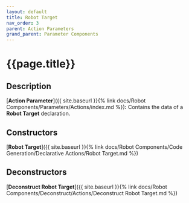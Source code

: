 ```yaml
---
layout: default
title: Robot Target
nav_order: 3
parent: Action Parameters
grand_parent: Parameter Components
---
```


# **{{page.title}}**

## **Description**

[**Action Parameter**]({{ site.baseurl }}{% link docs/Robot Components/Parameters/Actions/index.md %})**:** 
Contains the data of a **Robot Target** declaration. 

## **Constructors**

[**Robot Target**]({{ site.baseurl }}{% link docs/Robot Components/Code Generation/Declarative Actions/Robot Target.md %})

## **Deconstructors**

[**Deconstruct Robot Target**]({{ site.baseurl }}{% link docs/Robot Components/Deconstruct/Actions/Deconstruct Robot Target.md %})